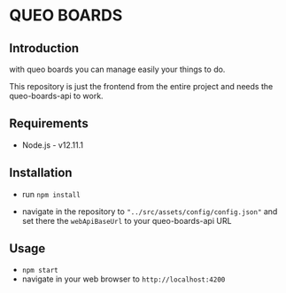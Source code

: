 # QUEO BOARDS

## Introduction

with queo boards you can manage easily your things to do.

This repository is just the frontend from the entire project and needs the queo-boards-api to work.

## Requirements

* Node.js - v12.11.1

## Installation

* run `npm install`

* navigate in the repository to `"../src/assets/config/config.json"` and set there the `webApiBaseUrl` to your queo-boards-api URL

## Usage

* `npm start`
* navigate in your web browser to `http://localhost:4200`


